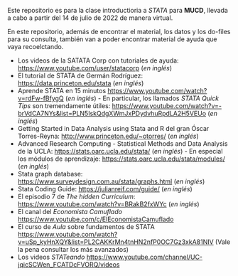Este repositorio es para la clase introductioria a *STATA* para **MUCD**, llevada a cabo a partir del 14 de julio de 2022 de manera virtual.

En este repositorio, además de encontrar el material, los datos y los do-files para su consulta, también van a poder encontrar material de ayuda que vaya recoelctando.


- Los videos de la SATATA Corp con tutoriales de ayuda: https://www.youtube.com/user/statacorp (*en inglés*)
- El tutorial de STATA de Germán Rodríguez: https://data.princeton.edu/stata (*en inglés*)
- Aprende STATA en 15 minutos https://www.youtube.com/watch?v=rdFw-fBfygQ (*en inglés*)
        - En particular, los llamados *STATA Quick Tips* son tremendamente útiles: https://www.youtube.com/watch?v=-brVdCA7NYs&list=PLN5IskQdgXWmJxPDydvhuRpdLA2H5VEUo (*en inglés*)
-  Getting Started in Data Analysis using Stata and R del gran Óscar Torres-Reyna: http://www.princeton.edu/~otorres/ (*en inglés*)
- Advanced Research Computing - Statistical Methods and Data Analysis de la UCLA: https://stats.oarc.ucla.edu/stata/ (*en inglés*)
        - En especial los módulos de aprendizaje: https://stats.oarc.ucla.edu/stata/modules/ (*en inglés*)
- Stata graph database: https://www.surveydesign.com.au/stata/graphs.html (*en inglés*)
- Stata Coding Guide: https://julianreif.com/guide/ (*en inglés*)
- El episodio 7 de *The hidden Curriculum*: https://www.youtube.com/watch?v=BRakB2fxWYc (*en inglés*)
- El canal del *Economista Camuflado* https://www.youtube.com/c/ElEconomistaCamuflado 
- El curso de *Aula* sobre fundamentos de STATA https://www.youtube.com/watch?v=uSp_kyHnXQY&list=PL2CAKKrMn4tnHN2nfP0OC7Gz3xkA81NIV (Vale la pena consultar los más avanzados)
- Los videos *STATeando* https://www.youtube.com/channel/UC-jqicSCWen_FCATDcFVORQ/videos


